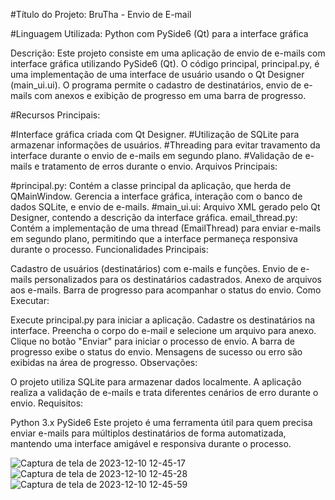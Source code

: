 
#Título do Projeto: BruTha - Envio de E-mail

#Linguagem Utilizada: Python com PySide6 (Qt) para a interface gráfica

Descrição:
Este projeto consiste em uma aplicação de envio de e-mails com interface gráfica utilizando PySide6 (Qt). O código principal, principal.py, é uma implementação de uma interface de usuário usando o Qt Designer (main_ui.ui). O programa permite o cadastro de destinatários, envio de e-mails com anexos e exibição de progresso em uma barra de progresso.

#Recursos Principais:

#Interface gráfica criada com Qt Designer.
#Utilização de SQLite para armazenar informações de usuários.
#Threading para evitar travamento da interface durante o envio de e-mails em segundo plano.
#Validação de e-mails e tratamento de erros durante o envio.
Arquivos Principais:

#principal.py: Contém a classe principal da aplicação, que herda de QMainWindow. Gerencia a interface gráfica, interação com o banco de dados SQLite, e envio de e-mails.
#main_ui.ui: Arquivo XML gerado pelo Qt Designer, contendo a descrição da interface gráfica.
email_thread.py: Contém a implementação de uma thread (EmailThread) para enviar e-mails em segundo plano, permitindo que a interface permaneça responsiva durante o processo.
Funcionalidades Principais:

Cadastro de usuários (destinatários) com e-mails e funções.
Envio de e-mails personalizados para os destinatários cadastrados.
Anexo de arquivos aos e-mails.
Barra de progresso para acompanhar o status do envio.
Como Executar:

Execute principal.py para iniciar a aplicação.
Cadastre os destinatários na interface.
Preencha o corpo do e-mail e selecione um arquivo para anexo.
Clique no botão "Enviar" para iniciar o processo de envio.
A barra de progresso exibe o status do envio.
Mensagens de sucesso ou erro são exibidas na área de progresso.
Observações:

O projeto utiliza SQLite para armazenar dados localmente.
A aplicação realiza a validação de e-mails e trata diferentes cenários de erro durante o envio.
Requisitos:

Python 3.x
PySide6
Este projeto é uma ferramenta útil para quem precisa enviar e-mails para múltiplos destinatários de forma automatizada, mantendo uma interface amigável e responsiva durante o processo.


![Captura de tela de 2023-12-10 12-45-17](https://github.com/Bruno-Luiz-CNR/Envio-de-E-MAIL/assets/115126390/bc30b967-acaa-44bd-92b2-0fc5a3e2496f)
![Captura de tela de 2023-12-10 12-45-28](https://github.com/Bruno-Luiz-CNR/Envio-de-E-MAIL/assets/115126390/9969c3b7-b506-462d-8dd8-3ffe38eeed6f)
![Captura de tela de 2023-12-10 12-45-59](https://github.com/Bruno-Luiz-CNR/Envio-de-E-MAIL/assets/115126390/eb7db297-23c6-40d3-a8bb-ab8a18bc640b)

